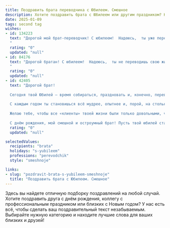 ```yaml
---
title: Поздравить брата переводчика с Юбилеем. Смешное
description: Хотите поздравить брата с Юбилеем или другим праздником? Наш ИИ создаст незабываемое поздравление, а вы обязательно выделитесь среди других.  
date: 2025-01-09
tags: second tag
wishes:
- id: 134223
  text: "Дорогой мой брат-переводчик! С юбилеем!  Надеюсь,  ты уже перевёл все свои годы в  язык счастья и веселья, а иначе – срочно исправляй!  Пусть жизнь будет  как хороший перевод –  точным,  красочным и  без  лишних  вставных предложений типа «скуки» и «рутины»!  Желаю тебе  столько  удачных  переводов, сколько  слов в  самом  толстом  словаре, и  столько  радости, сколько  значений у  многозначного  слова «юбилей»!
  "
  rating: "0"
  updated: "null"
- id: 84176
  text: "Дорогой братан! С юбилеем!  Надеюсь,  ты не переводишь свою жизнь на какой-нибудь экзотический язык, где \"возраст\" означает \"молодость вечная\" и \"седина\" — \"блеск мудрости\"!  Пусть твой талант переводчика поможет тебе всегда находить лучшие слова для описания собственного успеха, а юбилей станет лишь очередным удачным переводом еще одного года твоей замечательной жизни на язык бесконечного веселья!
  "
  rating: "0"
  updated: "null"
- id: 42405
  text: "Дорогой брат!
  
  Сегодня твой Юбилей — время собираться, праздновать и, конечно, переводить! Ведь быть переводчиком — это не только мастерство, но и искусство. Ты, как никто другой, можешь перевести \"настроение\" в \"веселье\" и \"праздник\" в \"шумный хоровод\".
  
  С каждым годом ты становишься всё мудрее, опытнее и, порой, на столько интересным, что даже бабушки на лавочках готовы сменить свою \"переводную\" тему на разговор о твоих приключениях!
  
  Желаю тебе, чтобы все «клиенты» твоей жизни были только довольными, чтобы «саморепатриация» была не только на работе, но и в отношении счастья. Пусть твоя жизнь будет полна ярких «переводов» — от счастья до удачи!
  
  С днём рождения, мой смешной и остроумный брат! Пусть твой юбилей станет не просто праздником, а настоящим турне по странам счастья и веселых моментов!"
  rating: "0"
  updated: "null"

selectedValues:
  recipients: "brata"
  holidays: "s-yubileem"
  professions: "perevodchik"
  style: "smeshnoje"

links:
- slug: "pozdravit-brata-s-yubileem-smeshnoje"
  title: "Поздравить брата с Юбилеем. Смешное"
---
```


Здесь вы найдете отличную подборку поздравлений на любой случай.
Хотите поздравить друга с днём рождения, коллегу с профессиональным праздником или близких с Новым годом? У нас есть всё, чтобы сделать ваш поздравительный текст незабываемым. Выбирайте нужную категорию и находите лучшие слова для ваших близких и друзей!
